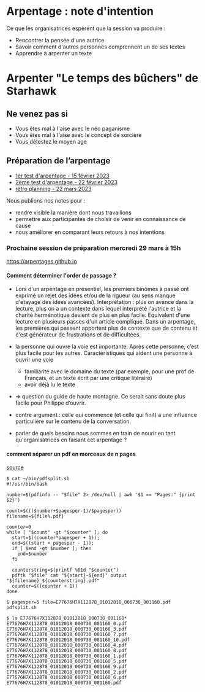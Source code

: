 # Arpentage : note d'intention

Ce que les organisatrices espèrent que la session va produire :
* Rencontrer la pensée d'une autrice
* Savoir comment d'autres personnes comprennent un de ses textes
* Apprendre à arpenter un texte

# Arpenter "Le temps des bûchers" de Starhawk

## Ne venez pas si
* Vous êtes mal à l'aise avec le néo paganisme
* Vous êtes mal à l'aise avec le concept de sorcière
* Vous détestez le moyen age

## Préparation de l’arpentage

- [1er test d'arpentage - 15 février 2023](2023-02-15-notes-de-travail.html)
- [2ème test d'arpentage - 22 février 2023](2023-02-22-préparation_le_temps_des_bûchers.html)
- [rétro planning - 22 mars 2023](2023-03-22-rétro-planning.html)

Nous publions nos notes pour :

* rendre visible la manière dont nous travaillons
* permettre aux participantes de choisir de venir en connaissance de cause
* nous améliorer en comparant leurs retours à nos intentions

### Prochaine session de préparation mercredi 29 mars à 15h

https://arpentages.github.io

#### Comment déterminer l'order de passage ?
* Lors d'un arpentage en présentiel, les premiers binômes à passé ont exprimé un rejet des idées et/ou de la rigueur (au sens manque d'etayage des idées avancées). Interprétation : plus on avance dans la lecture, plus on a un contexte dans lequel interprété l'autrice et la charité herménotique devient de plus en plus facile. Equivalent d'une lecture en plusieurs passes d'un article compliqué. Dans un arpentage, les premières qui passent apportent plus de contexte que de contenu et c'est générateur de frustrations et de difficultées.
* la personne qui ouvre la voie est importante. Après cette personne, c’est plus facile pour les autres. Caractéristiques qui aident une personne à ouvrir une voie
  * familiarité avec le domaine du texte (par exemple, pour une prof de Français, et un texte écrit par une critique litéraire)
  * avoir déjà lu le texte
* => question du guide de haute montagne. Ce serait sans doute plus facile pour Philippe d’ouvrir.
* contre argument : celle qui commence (et celle qui finit) a une influence particulière sur le contenu de la conversation.

* parler de quels besoins nous sommes en train de nourir en tant qu'organisatrices en faisant cet arpentage ?

#### comment séparer un pdf en morceaux de n pages 

[source](https://fosspost.org/divide-pdf-small-chunks-linux-command-line/)

```
$ cat ~/bin/pdfsplit.sh 
#!/usr/bin/bash

number=$(pdfinfo -- "$file" 2> /dev/null | awk '$1 == "Pages:" {print $2}')

count=$((($number+$pagesper-1)/$pagesper))
filename=${file%.pdf}

counter=0
while [ "$count" -gt "$counter" ]; do
  start=$((counter*pagesper + 1));
  end=$((start + pagesper - 1));
  if [ $end -gt $number ]; then
    end=$number
  fi

  counterstring=$(printf %01d "$counter")
  pdftk "$file" cat "${start}-${end}" output "${filename}_${counterstring}.pdf"
  counter=$((counter + 1))
done

$ pagesper=5 file=E77676H7X112878_01012018_000730_001160.pdf pdfsplit.sh 

$ ls E77676H7X112878_01012018_000730_001160*
E77676H7X112878_01012018_000730_001160_0.pdf   E77676H7X112878_01012018_000730_001160_3.pdf  E77676H7X112878_01012018_000730_001160_7.pdf
E77676H7X112878_01012018_000730_001160_10.pdf  E77676H7X112878_01012018_000730_001160_4.pdf  E77676H7X112878_01012018_000730_001160_8.pdf
E77676H7X112878_01012018_000730_001160_1.pdf   E77676H7X112878_01012018_000730_001160_5.pdf  E77676H7X112878_01012018_000730_001160_9.pdf
E77676H7X112878_01012018_000730_001160_2.pdf   E77676H7X112878_01012018_000730_001160_6.pdf  E77676H7X112878_01012018_000730_001160.pdf
```
